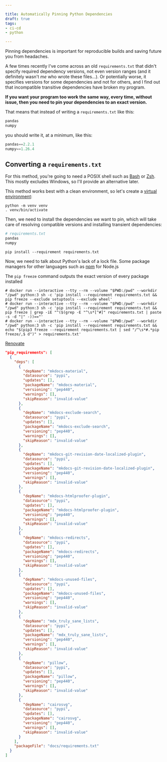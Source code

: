 ```yaml
---

title: Automatically Pinning Python Dependencies
draft: true
tags:
- ci-cd
- python

---
```


Pinning dependencies is important for reproducible builds and saving future you from headaches.

A few times recently I've come across an old `requirements.txt` that didn't specify required dependency versions, not even version ranges (and it definitely wasn't _me_ who wrote these files...). Or potentially worse, it specifies versions for some dependencies and not for others, and I find out that incompatible transitive dependencies have broken my program.

**If you want your program too work the same way, every time, without issue, then you need to pin your dependencies to an exact version.**

That means that instead of writing a `requirements.txt` like this:

```python
pandas
numpy
```

you should write it, at a minimum, like this:

```python
pandas==2.2.1
numpy==1.26.4
```

## Converting a `requirements.txt`

For this method, you're going to need a POSIX shell such as [Bash](https://www.gnu.org/software/bash/) or [Zsh](https://www.zsh.org/). This mostly excludes Windows, so I'll provide an alternative later.

This method works best with a clean environment, so let's create a [virtual environment](https://docs.python.org/3/library/venv.html):

```shell
python -m venv venv
. venv/bin/activate
```

Then, we need to install the dependencies we want to pin, which will take care of resolving compatible versions and installing transient dependencies:

```python
# requirements.txt
pandas
numpy
```

```shell
pip install --requirement requirements.txt
```

Now, we need to talk about Python's lack of a lock file. Some package managers for other languages such as [npm](https://www.npmjs.com/) for Node.js 

The `pip freeze` command outputs the exact version of every package installed

```shell
# docker run --interactive --tty --rm --volume "$PWD:/pwd" --workdir "/pwd" python:3 sh -c 'pip install --requirement requirements.txt && pip freeze --exclude setuptools --exclude wheel'
# docker run --interactive --tty --rm --volume "$PWD:/pwd" --workdir "/pwd" python:3 sh -c 'pip install --requirement requirements.txt && pip freeze | grep -iE "^($(grep -E "^\s*[^#]" requirements.txt | paste -s -d "|" -))=="'
# docker run --interactive --tty --rm --volume "$PWD:/pwd" --workdir "/pwd" python:3 sh -c 'pip install --requirement requirements.txt && echo "$(pip3 freeze --requirement requirements.txt | sed "/^\s*#.*pip freeze/,$ d")" > requirements.txt'
```

[Renovate](https://developer.mend.io/github/emmercm/igir/-/job/00e0221c-7ce3-48c7-a464-0fffe4a2ac8b)

```json
"pip_requirements": [
  {
    "deps": [
      {
        "depName": "mkdocs-material",
        "datasource": "pypi",
        "updates": [],
        "packageName": "mkdocs-material",
        "versioning": "pep440",
        "warnings": [],
        "skipReason": "invalid-value"
      },
      {
        "depName": "mkdocs-exclude-search",
        "datasource": "pypi",
        "updates": [],
        "packageName": "mkdocs-exclude-search",
        "versioning": "pep440",
        "warnings": [],
        "skipReason": "invalid-value"
      },
      {
        "depName": "mkdocs-git-revision-date-localized-plugin",
        "datasource": "pypi",
        "updates": [],
        "packageName": "mkdocs-git-revision-date-localized-plugin",
        "versioning": "pep440",
        "warnings": [],
        "skipReason": "invalid-value"
      },
      {
        "depName": "mkdocs-htmlproofer-plugin",
        "datasource": "pypi",
        "updates": [],
        "packageName": "mkdocs-htmlproofer-plugin",
        "versioning": "pep440",
        "warnings": [],
        "skipReason": "invalid-value"
      },
      {
        "depName": "mkdocs-redirects",
        "datasource": "pypi",
        "updates": [],
        "packageName": "mkdocs-redirects",
        "versioning": "pep440",
        "warnings": [],
        "skipReason": "invalid-value"
      },
      {
        "depName": "mkdocs-unused-files",
        "datasource": "pypi",
        "updates": [],
        "packageName": "mkdocs-unused-files",
        "versioning": "pep440",
        "warnings": [],
        "skipReason": "invalid-value"
      },
      {
        "depName": "mdx_truly_sane_lists",
        "datasource": "pypi",
        "updates": [],
        "packageName": "mdx_truly_sane_lists",
        "versioning": "pep440",
        "warnings": [],
        "skipReason": "invalid-value"
      },
      {
        "depName": "pillow",
        "datasource": "pypi",
        "updates": [],
        "packageName": "pillow",
        "versioning": "pep440",
        "warnings": [],
        "skipReason": "invalid-value"
      },
      {
        "depName": "cairosvg",
        "datasource": "pypi",
        "updates": [],
        "packageName": "cairosvg",
        "versioning": "pep440",
        "warnings": [],
        "skipReason": "invalid-value"
      }
    ],
    "packageFile": "docs/requirements.txt"
  }
]
```
<!--stackedit_data:
eyJoaXN0b3J5IjpbLTE1NDU0MjE5MjAsLTU2OTk4MzIyMywtMT
k3NTY2ODI3M119
-->